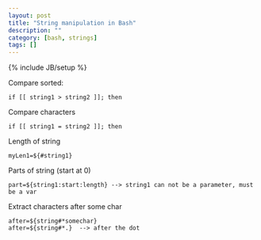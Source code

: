 ```yaml
---
layout: post
title: "String manipulation in Bash"
description: ""
category: [bash, strings]
tags: []
---
```

{% include JB/setup %}


Compare sorted:

    if [[ string1 > string2 ]]; then

Compare characters

    if [[ string1 = string2 ]]; then

Length of string

    myLen1=${#string1}

Parts of string (start at 0)

    part=${string1:start:length} --> string1 can not be a parameter, must be a var

Extract characters after some char

    after=${string#*somechar}
    after=${string#*.}  --> after the dot

